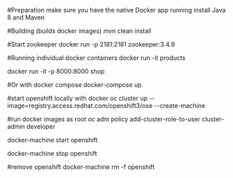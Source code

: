 #Preparation
make sure you have the native Docker app running
install Java 8 and Maven

#Building (builds docker images)
mvn clean install

#Start zookeeper 
docker run -p 2181:2181 zookeeper:3.4.9 

#Running individual docker containers
docker run -it products

docker run -it -p 8000:8000 shop

#Or with docker compose
docker-compose up

#start openshift locally with docker
oc cluster up --image=registry.access.redhat.com/openshift3/ose --create-machine

#run docker images as root
oc adm policy add-cluster-role-to-user cluster-admin developer

docker-machine start openshift

docker-machine stop openshift

#remove openshift
docker-machine rm -f openshift


